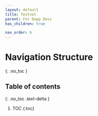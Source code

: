 ```yaml
---
layout: default
title: Testnet
parent: For Dapp Devs
has_children: true

nav_order: 6
---
```

# Navigation Structure
{: .no_toc }

## Table of contents
{: .no_toc .text-delta }

1. TOC
{:toc}